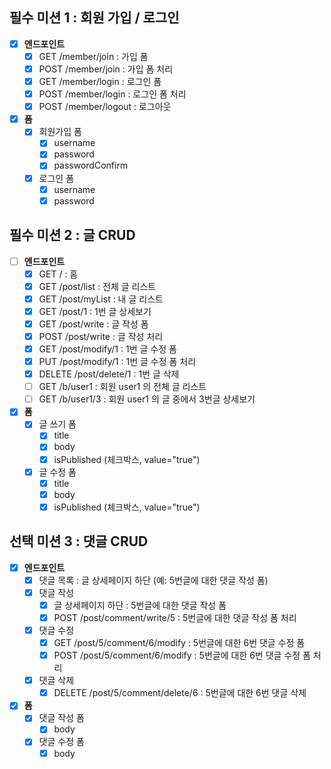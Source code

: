 ## 필수 미션 1 : 회원 가입 / 로그인

- [x] **엔드포인트**
    - [x] GET /member/join : 가입 폼
    - [x] POST /member/join : 가입 폼 처리
    - [x] GET /member/login : 로그인 폼
    - [x] POST /member/login : 로그인 폼 처리
    - [x] POST /member/logout : 로그아웃

- [x] **폼**
    - [x] 회원가입 폼
        - [x] username
        - [x] password
        - [x] passwordConfirm
    - [x] 로그인 폼
        - [x] username
        - [x] password

## 필수 미션 2 : 글 CRUD

- [ ] **엔드포인트**
    - [x] GET / : 홈
    - [x] GET /post/list : 전체 글 리스트
    - [x] GET /post/myList : 내 글 리스트
    - [x] GET /post/1 : 1번 글 상세보기
    - [x] GET /post/write : 글 작성 폼
    - [x] POST /post/write : 글 작성 처리
    - [x] GET /post/modify/1 : 1번 글 수정 폼
    - [x] PUT /post/modify/1 : 1번 글 수정 폼 처리
    - [x] DELETE /post/delete/1 : 1번 글 삭제
    - [ ] GET /b/user1 : 회원 user1 의 전체 글 리스트
    - [ ] GET /b/user1/3 : 회원 user1 의 글 중에서 3번글 상세보기

- [x] **폼**
    - [x] 글 쓰기 폼
        - [x] title
        - [x] body
        - [x] isPublished (체크박스, value="true")
    - [x] 글 수정 폼
        - [x] title
        - [x] body
        - [x] isPublished (체크박스, value="true")

## 선택 미션 3 : 댓글 CRUD

- [x] **엔드포인트**
    - [x] 댓글 목록 : 글 상세페이지 하단 (예: 5번글에 대한 댓글 작성 폼)
    - [x] 댓글 작성
        - [x] 글 상세페이지 하단 : 5번글에 대한 댓글 작성 폼
        - [x] POST /post/comment/write/5 : 5번글에 대한 댓글 작성 폼 처리
    - [x] 댓글 수정
        - [x] GET /post/5/comment/6/modify  : 5번글에 대한 6번 댓글 수정 폼
        - [x] POST /post/5/comment/6/modify : 5번글에 대한 6번 댓글 수정 폼 처리
    - [x] 댓글 삭제
        - [x] DELETE /post/5/comment/delete/6 : 5번글에 대한 6번 댓글 삭제

- [x] **폼**
    - [x] 댓글 작성 폼
        - [x] body
    - [x] 댓글 수정 폼
        - [x] body